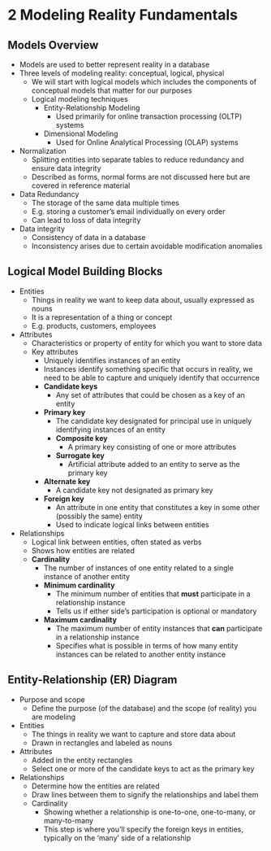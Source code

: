 # 2 Modeling Reality Fundamentals
## Models Overview
- Models are used to better represent reality in a database
- Three levels of modeling reality: conceptual, logical, physical
	- We will start with logical models which includes the components of conceptual models that matter for our purposes
	- Logical modeling techniques
		- Entity-Relationship Modeling
			- Used primarily for online transaction processing (OLTP) systems
		- Dimensional Modeling
			- Used for Online Analytical Processing (OLAP) systems
- Normalization
	- Splitting entities into separate tables to reduce redundancy and ensure data integrity
	- Described as forms, normal forms are not discussed here but are covered in reference material
- Data Redundancy 
	- The storage of the same data multiple times
	- E.g. storing a customer’s email individually on every order
	- Can lead to loss of data integrity
- Data integrity
	- Consistency of data in a database
	- Inconsistency arises due to certain avoidable modification anomalies
## Logical Model Building Blocks
- Entities 
	- Things in reality we want to keep data about, usually expressed as nouns 
	- It is a representation of a thing or concept
	- E.g. products, customers, employees
- Attributes
	- Characteristics or property of entity for which you want to store data
	- Key attributes
		- Uniquely identifies instances of an entity
		- Instances identify something specific that occurs in reality, we need to be able to capture and uniquely identify that occurrence 
		- **Candidate keys**
			- Any set of attributes that could be chosen as a key of an entity
		- **Primary key**
			- The candidate key designated for principal use in uniquely identifying instances of an entity
			- **Composite key**
				- A primary key consisting of one or more attributes
			- **Surrogate key**
				- Artificial attribute added to an entity to serve as the primary key
		- **Alternate key**
			- A candidate key not designated as primary key
		- **Foreign key**
			- An attribute in one entity that constitutes a key in some other (possibly the same) entity
			- Used to indicate logical links between entities 
- Relationships
	- Logical link between entities, often stated as verbs
	- Shows how entities are related
	- **Cardinality**
		- The number of instances of one entity related to a single instance of another entity 
		- **Minimum cardinality**
			- The minimum number of entities that **must** participate in a relationship instance
			- Tells us if either side’s participation is optional or mandatory
		- **Maximum cardinality** 
			- The maximum number of entity instances that **can** participate in a relationship instance 
			- Specifies what is possible in terms of how many entity instances can be related to another entity instance
## Entity-Relationship (ER) Diagram
- Purpose and scope
	- Define the purpose (of the database) and the scope (of reality) you are modeling
- Entities
	- The things in reality we want to capture and store data about
	- Drawn in rectangles and labeled as nouns
- Attributes
	- Added in the entity rectangles
	- Select one or more of the candidate keys to act as the primary key
- Relationships
	- Determine how the entities are related
	- Draw lines between them to signify the relationships and label them
	- Cardinality
		- Showing whether a relationship is one-to-one, one-to-many, or many-to-many
		- This step is where you’ll specify the foreign keys in entities, typically on the ‘many’ side of a relationship

﻿﻿﻿﻿
